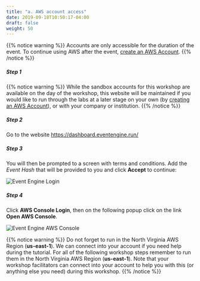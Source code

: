 ```yaml
---
title: "a. AWS account access"
date: 2019-09-18T10:50:17-04:00
draft: false
weight: 50
---
```


{{% notice warning %}}
Accounts are only accessible for the duration of the event. To continue using AWS after the event, [create an AWS Account](<https://aws.amazon.com/premiumsupport/knowledge-center/create-and-activate-aws-account/>).
{{% /notice %}}


##### Step 1

{{% notice warning %}}
While the sandbox accounts for this workshop are available on the day of the workshop, this website will be maintained if you would like to run through the labs at a later stage on your own (by [creating an AWS Account](<https://aws.amazon.com/premiumsupport/knowledge-center/create-and-activate-aws-account/>)), or with your company or institution.
{{% /notice %}}

##### Step 2

Go to the website https://dashboard.eventengine.run/

##### Step 3

You will then be prompted to a screen with terms and conditions. Add the *Event Hash* that will be provided to you and click **Accept** to continue:

![Event Engine Login](</images/sc21/event-engine-login.png>)

##### Step 4

Click **AWS Console Login**, then on the following popup click on the link **Open AWS Console**.

![Event Engine AWS Console](</images/sc21/event-engine-aws-console.png>)

{{% notice warning %}}
Do not forget to run in the North Virginia AWS Region (**us-east-1**). We can connect into your account if you need help during the tutorial.
For all of the following workshop steps remember to run them in the North Virginia AWS Region (**us-east-1**). Note that your workshop facilitators can connect into your account to help you with this (or anything else you need) during this workshop.
{{% /notice %}}
